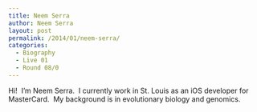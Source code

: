 ```yaml
---
title: Neem Serra
author: Neem Serra
layout: post
permalink: /2014/01/neem-serra/
categories:
  - Biography
  - Live 01
  - Round 08/0
---
```

Hi!  I&#8217;m Neem Serra.  I currently work in St. Louis as an iOS developer for MasterCard.  My background is in evolutionary biology and genomics.
